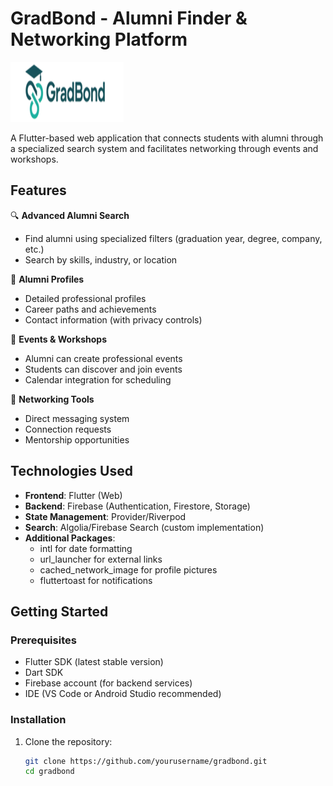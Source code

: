 # GradBond - Alumni Finder & Networking Platform

![GradBond Logo](assets/images/logo.png) 

A Flutter-based web application that connects students with alumni through a specialized search system and facilitates networking through events and workshops.

## Features

🔍 **Advanced Alumni Search**  
- Find alumni using specialized filters (graduation year, degree, company, etc.)
- Search by skills, industry, or location

🎯 **Alumni Profiles**  
- Detailed professional profiles
- Career paths and achievements
- Contact information (with privacy controls)

📅 **Events & Workshops**  
- Alumni can create professional events
- Students can discover and join events
- Calendar integration for scheduling

🤝 **Networking Tools**  
- Direct messaging system
- Connection requests
- Mentorship opportunities

## Technologies Used

- **Frontend**: Flutter (Web)
- **Backend**: Firebase (Authentication, Firestore, Storage)
- **State Management**: Provider/Riverpod
- **Search**: Algolia/Firebase Search (custom implementation)
- **Additional Packages**: 
  - intl for date formatting
  - url_launcher for external links
  - cached_network_image for profile pictures
  - fluttertoast for notifications

## Getting Started

### Prerequisites

- Flutter SDK (latest stable version)
- Dart SDK
- Firebase account (for backend services)
- IDE (VS Code or Android Studio recommended)

### Installation

1. Clone the repository:
   ```bash
   git clone https://github.com/yourusername/gradbond.git
   cd gradbond